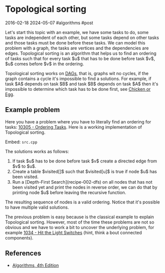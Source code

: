 # Topological sorting
2016-02-18 2024-05-07 #algorithms #post

<p>Let's start this topic with an example, we have some tasks to do, some tasks are independent of each other, but some tasks depend on other tasks and those tasks must be done before these tasks. We can model this problem with a graph, the tasks are vertices and the dependencies are edges. Topological sorting is an algorithm that helps us to find an ordering of tasks such that for every task $u$ that has to be done before task $v$, $u$ comes before $v$ in the ordering.</p>

<p>Topological sorting works on <a href="http://en.wikipedia.org/wiki/Directed_acyclic_graph" target="_blank">DAGs</a>, that is, graphs wit no cycles, if the graph contains a cycle it's impossible to find a solutions. For example, if task $A$ depends on task $B$ and task $B$ depends on task $A$ then it's impossible to determine which task has to be done first, see <a href="http://en.wikipedia.org/wiki/Chicken_or_the_egg" target="_blank">Chicken or Egg</a>.</p>

## Example problem
<p>Here you have a problem where you have to literally find an ordering for tasks: <a href="http://uva.onlinejudge.org/index.php?option=com_onlinejudge&Itemid=8&page=show_problem&problem=1246" target="_blank">10305 - Ordering Tasks</a>. Here is a working implementation of Topological sorting.</p>

Embed: `src.cpp`

<p>The solutions works as follows:</p>

<ol>
  <li>If task $u$ has to be done before task $v$ create a directed edge from $v$ to $u$.</li>
  <li>Create a table $visited[]$ such that $visited[u]$ is true if node $u$ has been visited.</li>
  <li>Run a [Depth-First Search](recipe-002-dfs) on all nodes that has not been visited yet and print the nodes in reverse order, we can do that by printing node $u$ before leaving the recursive function.</li>
</ol>

<p>The resulting sequence of nodes is a valid ordering. Notice that it's possible to have multiple valid solutions.</p>

<p>The previous problem is easy because is the classical example to explain Topological sorting. However, most of the time these problems are not so obvious and we have to work a bit to uncover the underlying problem, for example <a href="http://lightoj.com/volume_showproblem.php?problem=1034" target="_blank">1034 - Hit the Light Switches</a> (hint, think a bout connected components).</p>

## References

- [Algorithms, 4th Edition](http://algs4.cs.princeton.edu/home/)
